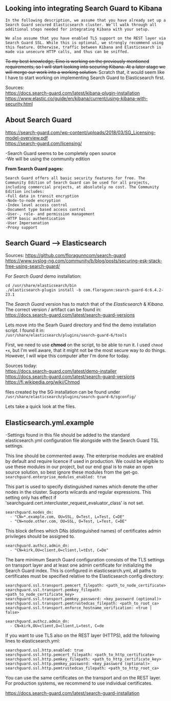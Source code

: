 ## Looking into integrating Search Guard to Kibana

`In the following description, we assume that you have already set up a Search Guard secured Elasticsearch cluster. We’ll walk through all additional steps needed for integrating Kibana with your setup.`  

`We also assume that you have enabled TLS support on the REST layer via Search Guard SSL. While this is optional, we strongly recommend using this feature. Otherwise, traffic between Kibana and Elasticsearch is made via unsecure HTTP calls, and thus can be sniffed.`  

~~To my best knowledge, Eino is working on the previously mentioned requirements, so I will start looking into securing Kibana. At a later stage we will merge our work into a working solution.~~
Scratch that, it would seem like I have to start working on implementing Search Guard to Elasticsearch first.  

Sources:  
https://docs.search-guard.com/latest/kibana-plugin-installation  
https://www.elastic.co/guide/en/kibana/current/using-kibana-with-security.html  


## About Search Guard
https://search-guard.com/wp-content/uploads/2018/03/SG_Licensing-model-overview.pdf  
https://search-guard.com/licensing/

-Search Guard seems to be completely open source  
-We will be using the community edition

**From Search Guard pages:**
```
Search Guard offers all basic security features for free. The Community Edition of Search Guard can be used for all projects, including commercial projects, at absolutely no cost. The Community Edition includes:  
-Full data in transit encryption  
-Node-to-node encryption  
-Index level access control  
-Document type based access control  
-User-, role- and permission management  
-HTTP basic authentication  
-User Impersonation  
-Proxy support  
```

## Search Guard --> Elasticsearch

Sources:
https://github.com/floragunncom/search-guard  
https://www.syslog-ng.com/community/b/blog/posts/securing-esk-stack-free-using-search-guard/  


For *Search Guard* demo installation:
```
cd /usr/share/elasticsearch/bin
./elasticsearch-plugin install -b com.floragunn:search-guard-6:6.4.2-23.1
```

The *Search Guard* version has to match that of the *Elasticsearch* & *Kibana*. The correct version / artifact can be found in:  
https://docs.search-guard.com/latest/search-guard-versions

Lets move into the Searh Guard directory and find the demo installation script. I found it in:  
`/usr/share/elasticsearch/plugins/search-guard-6/tools`

First, we need to use **chmod** on the script, to be able to run it. I used `chmod +x`, but I'm well aware, that it might not be the most secure way to do things. However, I will wipe this computer after I'm done for today. 


Sources today:  
https://docs.search-guard.com/latest/demo-installer  
https://docs.search-guard.com/latest/search-guard-versions  
https://fi.wikipedia.org/wiki/Chmod  


files created by the SG installation can be found under  
`/usr/share/elasticsearch/plugins/search-guard-6/sgconfig/`  

Lets take a quick look at the files.

## Elasticsearch.yml.example  
-Settings found in this file should be added to the standard elasticsearch.yml configuration file alongside with the 
Search Guard TSL settings.  


This line should be commented away. The enterprise modules are enabled by default and require licence if used in production. We could be eligible to use these modules in our project, but our end goal is to make an open source solution, so best ignore these modules from the get-go.  
`searchguard.enterprise_modules_enabled: true`  


This part is used to specify distinguished names which denote the other nodes in the cluster. Supports wilcards and regular expressions. This setting only has effect if 'searchguard.cert.intercluster_request_evaluator_class' is not set.  
```
searchguard.nodes_dn:
  - "CN=*.example.com, OU=SSL, O=Test, L=Test, C=DE"
  - "CN=node.other.com, OU=SSL, O=Test, L=Test, C=DE"
```


This block defines which DNs (distinguished names) of certificates admin privileges should be assigned to. 
```
searchguard.authcz.admin_dn:
  - "CN=kirk,OU=client,O=client,l=tEst, C=De"
```

The bare minimum Search Guard configuration consists of the TLS settings on transport layer and at least one admin certificate for initializing the Search Guard index. This is configured in elasticsearch.yml, all paths to certificates must be specified relative to the Elasticsearch config directory:
```
searchguard.ssl.transport.pemcert_filepath: <path_to_node_certificate>
searchguard.ssl.transport.pemkey_filepath: <path_to_node_certificate_key>
searchguard.ssl.transport.pemkey_password: <key_password (optional)>
searchguard.ssl.transport.pemtrustedcas_filepath: <path_to_root_ca>
searchguard.ssl.transport.enforce_hostname_verification: <true | false>

searchguard.authcz.admin_dn:
  - CN=kirk,OU=client,O=client,L=test, C=de
```
If you want to use TLS also on the REST layer (HTTPS), add the following lines to elasticsearch.yml:  
```
searchguard.ssl.http.enabled: true
searchguard.ssl.http.pemcert_filepath: <path_to_http_certificate>
searchguard.ssl.http.pemkey_filepath: <path_to_http_certificate_key>
searchguard.ssl.http.pemkey_password: <key_password (optional)>
searchguard.ssl.http.pemtrustedcas_filepath: <path_to_http_root_ca>
```
You can use the same certificates on the transport and on the REST layer. For production systems, we recommend to use individual certificates.

https://docs.search-guard.com/latest/search-guard-installation
